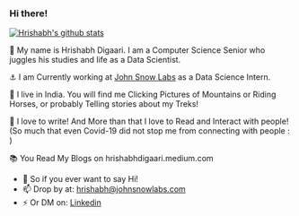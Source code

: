 ### Hi there!
[![Hrishabh's github stats](https://github-readme-stats.vercel.app/api?username=Digaari&show_icons=true&theme=radical&title_color=B9FFB7&icon_color=ffbe0b&text_color=4cc9f0)]()

👋 My name is Hrishabh Digaari. I am a Computer Science Senior who juggles his studies and life as a Data Scientist. 

⚓ I am Currently working at [John Snow Labs](johnsnowlabs.com) as a Data Science Intern.

📍 I live in India. You will find me Clicking Pictures of Mountains or Riding Horses, or probably Telling stories about my Treks!

💙 I love to write! And More than that I love to Read and Interact with people! (So much that even Covid-19 did not stop me from connecting with people : )

📚 You Read My Blogs on hrishabhdigaari.medium.com

- 💬 So if you ever want to say Hi!
- 📫 Drop by at: hrishabh@johnsnowlabs.com
- ⚡ Or DM on: [Linkedin](https://www.linkedin.com/in/hrishabh-digaari/)
